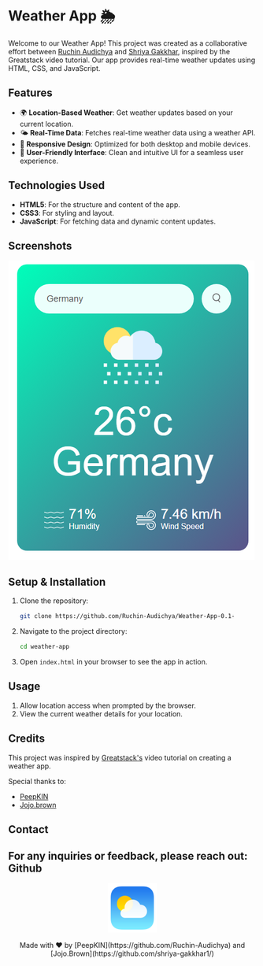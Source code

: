 
# Weather App 🌦️

Welcome to our Weather App! This project was created as a collaborative effort between [Ruchin Audichya](https://github.com/Ruchin-Audichya) and [Shriya Gakkhar](https://github.com/shriya-gakkhar1), inspired by the Greatstack video tutorial. Our app provides real-time weather updates using HTML, CSS, and JavaScript.


## Features
- 🌍 **Location-Based Weather**: Get weather updates based on your current location.
- 🌤️ **Real-Time Data**: Fetches real-time weather data using a weather API.
- 🎨 **Responsive Design**: Optimized for both desktop and mobile devices.
- 🌈 **User-Friendly Interface**: Clean and intuitive UI for a seamless user experience.

## Technologies Used
- **HTML5**: For the structure and content of the app.
- **CSS3**: For styling and layout.
- **JavaScript**: For fetching data and dynamic content updates.

## Screenshots
![Weather App Screenshot](images/screenshot.png)

## Setup & Installation
1. Clone the repository:
   ```bash
   git clone https://github.com/Ruchin-Audichya/Weather-App-0.1-
   ```
2. Navigate to the project directory:
   ```bash
   cd weather-app
   ```
3. Open `index.html` in your browser to see the app in action.

## Usage
1. Allow location access when prompted by the browser.
2. View the current weather details for your location.

## Credits
This project was inspired by [Greatstack's]([https://www.youtube.com/c/Greatstack]) video tutorial on creating a weather app. 

Special thanks to:
- [PeepKIN](https://github.com/Ruchin-Audichya)
- [Jojo.brown](https://github.com/shriya-gakkhar1/)

## Contact
For any inquiries or feedback, please reach out:
Github
---

<p align="center">
    <img src="images/logo.png" alt="Weather App Logo" width="100"/>
</p>

<p align="center">
    Made with ❤️ by [PeepKIN](https://github.com/Ruchin-Audichya) and [Jojo.Brown](https://github.com/shriya-gakkhar1/)
</p>

